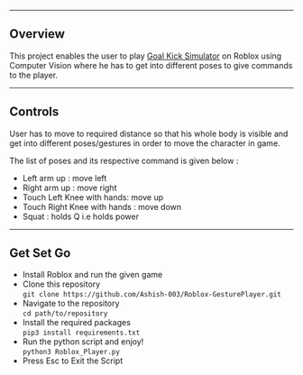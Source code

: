 

---

## Overview

This project enables the user to play [Goal Kick Simulator](https://www.roblox.com/games/9281034297/2-Goal-Kick-Simulator) on Roblox  using Computer Vision where he has to  get into different poses to give commands to the player.

---

## Controls

User has to move to required distance so that his whole body is visible and get into different poses/gestures in order to move the character in game.

The list of poses and its respective command is given below : 

- Left arm up :  move left
- Right arm up : move right
- Touch Left Knee  with hands: move up
- Touch Right Knee with hands : move down
- Squat : holds Q i.e holds power

---

## Get Set Go

- Install Roblox and run the given game
- Clone this repository \
`git clone https://github.com/Ashish-003/Roblox-GesturePlayer.git`
- Navigate to the repository \
`cd path/to/repository`
- Install the required packages\
`pip3 install requirements.txt`
- Run the python script and enjoy!\
`python3 Roblox_Player.py`
- Press Esc to Exit the Script
